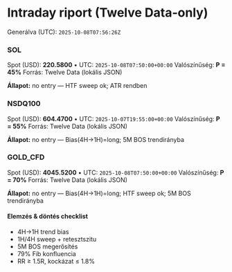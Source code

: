 # Intraday riport (Twelve Data-only)

Generálva (UTC): `2025-10-08T07:56:26Z`

### SOL

Spot (USD): **220.5800** • UTC: `2025-10-08T07:50:00+00:00`
Valószínűség: **P = 45%**
Forrás: Twelve Data (lokális JSON)

**Állapot:** no entry — HTF sweep ok; ATR rendben

### NSDQ100

Spot (USD): **604.4700** • UTC: `2025-10-07T19:55:00+00:00`
Valószínűség: **P = 55%**
Forrás: Twelve Data (lokális JSON)

**Állapot:** no entry — Bias(4H→1H)=long; 5M BOS trendirányba

### GOLD_CFD

Spot (USD): **4045.5200** • UTC: `2025-10-08T07:50:00+00:00`
Valószínűség: **P = 70%**
Forrás: Twelve Data (lokális JSON)

**Állapot:** no entry — Bias(4H→1H)=long; HTF sweep ok; 5M BOS trendirányba

#### Elemzés & döntés checklist
- 4H→1H trend bias
- 1H/4H sweep + retesztszitu
- 5M BOS megerősítés
- 79% Fib konfluencia
- RR ≥ 1.5R, kockázat ≤ 1.8%
